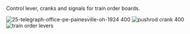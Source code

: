 Control lever, cranks and signals for train order boards.

![25-telegraph-office-pe-painesville-oh-1924 400](https://github.com/user-attachments/assets/70239f33-3b66-4d12-9e62-e028d27b65cc)
![pushrod crank 400](https://github.com/user-attachments/assets/6e3948f4-6aa3-4171-a650-d65efaa31569)
![train order levers](https://github.com/user-attachments/assets/7ee91e1c-2fec-42df-8dd0-c23b55f536ae)
